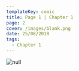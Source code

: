 ```yaml
---
templateKey: comic
title: Page 1 | Chapter 1
page: 2
cover: /images/blank.png
date: 25/08/2018
tags:
  - Chapter 1
---
```

![null](/images/0002.png)
